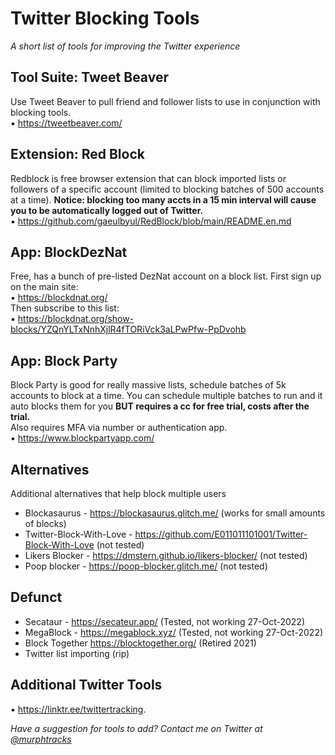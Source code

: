 # Twitter Blocking Tools
_A short list of tools for improving the Twitter experience_

## Tool Suite: Tweet Beaver
Use Tweet Beaver to pull friend and follower lists to use in conjunction with blocking tools.  
▪️ https://tweetbeaver.com/
   
## Extension: Red Block
Redblock is free browser extension that can block imported lists or followers of a specific account (limited to blocking batches of 500 accounts at a time).
**Notice: blocking too many accts in a 15 min interval will cause you to be automatically logged out of Twitter.**  
▪️ https://github.com/gaeulbyul/RedBlock/blob/main/README.en.md  
      
## App: BlockDezNat
Free, has a bunch of pre-listed DezNat account on a block list.
First sign up on the main site:  
▪️ https://blockdnat.org/  
Then subscribe to this list:  
▪️ https://blockdnat.org/show-blocks/YZQnYLTxNnhXjlR4fTORiVck3aLPwPfw-PpDvohb  
    
## App: Block Party 
Block Party is good for really massive lists, schedule batches of 5k accounts to block at a time. You can schedule multiple batches to run and it auto blocks them for you **BUT requires a cc for free trial, costs after the trial.**  
Also requires MFA via number or authentication app.  
▪️ https://www.blockpartyapp.com/  
      
## Alternatives
Additional alternatives that help block multiple users  
- Blockasaurus - https://blockasaurus.glitch.me/ (works for small amounts of blocks)  
- Twitter-Block-With-Love - https://github.com/E011011101001/Twitter-Block-With-Love (not tested)  
- Likers Blocker - https://dmstern.github.io/likers-blocker/ (not tested)  
- Poop blocker - https://poop-blocker.glitch.me/ (not tested)  

## Defunct
- Secataur - https://secateur.app/ (Tested, not working 27-Oct-2022)  
- MegaBlock - https://megablock.xyz/ (Tested, not working 27-Oct-2022)  
- Block Together https://blocktogether.org/ (Retired 2021)
- Twitter list importing (rip)
  
## Additional Twitter Tools 
▪️ https://linktr.ee/twittertracking. 
  
  
_Have a suggestion for tools to add? Contact me on Twitter at [@murphtracks](https://twitter.com/murphtracks)_ 


